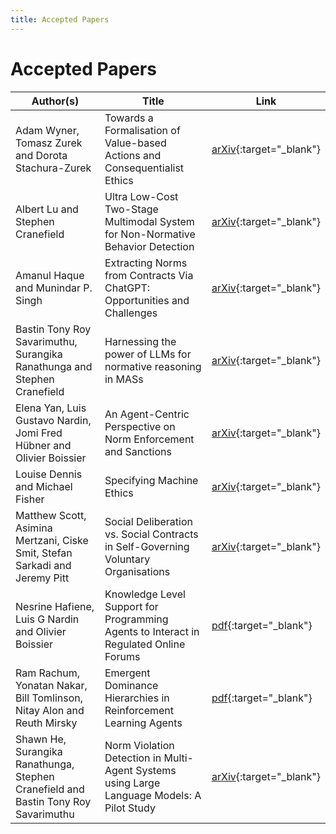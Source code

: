```yaml
---
title: Accepted Papers
---
```


# Accepted Papers

| Author(s) | Title | Link |
|-----------|-------|------|
| Adam Wyner, Tomasz Zurek and Dorota Stachura-Zurek                                 | Towards a Formalisation of Value-based Actions and Consequentialist Ethics | [arXiv](https://arxiv.org/abs/2403.16719){:target="_blank"} |
| Albert Lu and Stephen Cranefield                                                   | Ultra Low-Cost Two-Stage Multimodal System for Non-Normative Behavior Detection | [arXiv](https://arxiv.org/abs/2403.16151){:target="_blank"} |
| Amanul Haque and Munindar P. Singh                                                 | Extracting Norms from Contracts Via ChatGPT: Opportunities and Challenges | [arXiv](https://arxiv.org/abs/2404.02269){:target="_blank"} |
| Bastin Tony Roy Savarimuthu, Surangika Ranathunga and Stephen Cranefield           | Harnessing the power of LLMs for normative reasoning in MASs | [arXiv](https://arxiv.org/abs/2403.16524){:target="_blank"} |
| Elena Yan, Luis Gustavo Nardin, Jomi Fred Hübner and Olivier Boissier              | An Agent-Centric Perspective on Norm Enforcement and Sanctions | [arXiv](https://arxiv.org/abs/2403.15128){:target="_blank"} |
| Louise Dennis and Michael Fisher                                                   | Specifying Machine Ethics | [arXiv](https://arxiv.org/abs/2403.16100){:target="_blank"} |
| Matthew Scott, Asimina Mertzani, Ciske Smit, Stefan Sarkadi and Jeremy Pitt        | Social Deliberation vs. Social Contracts in Self-Governing Voluntary Organisations | [arXiv](https://arxiv.org/abs/2403.16329){:target="_blank"} |
| Nesrine Hafiene, Luis G Nardin and Olivier Boissier                                | Knowledge Level Support for Programming Agents to Interact in Regulated Online Forums | [pdf](https://ci.mines-stetienne.fr/coine2024/nesrineEtAl2024-coine2024.pdf){:target="_blank"} |
| Ram Rachum, Yonatan Nakar, Bill Tomlinson, Nitay Alon and Reuth Mirsky             | Emergent Dominance Hierarchies in Reinforcement Learning Agents | [pdf](https://r.rachum.com/dh-coine){:target="_blank"} |
| Shawn He, Surangika Ranathunga, Stephen Cranefield and Bastin Tony Roy Savarimuthu | Norm Violation Detection in Multi-Agent Systems using Large Language Models: A Pilot Study | [arXiv](https://arxiv.org/abs/2403.16517){:target="_blank"} |
